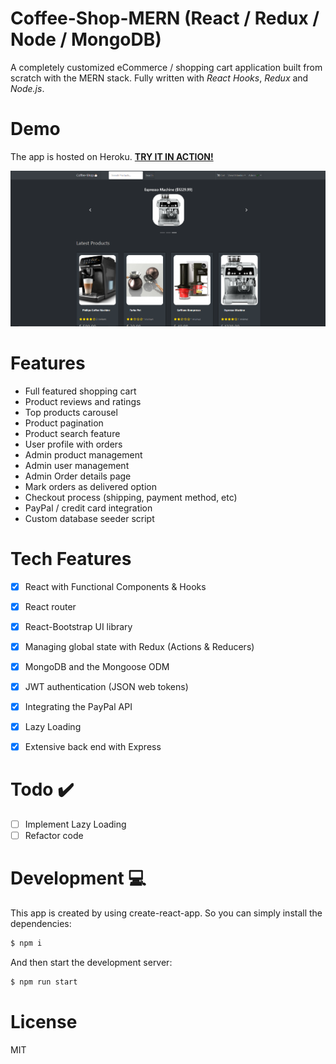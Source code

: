 # Coffee-Shop-MERN (React / Redux / Node / MongoDB)
A completely customized eCommerce / shopping cart application built from scratch with the MERN stack. Fully written with *React Hooks*, *Redux* and *Node.js*.


# Demo
The app is hosted on Heroku. [**TRY IT IN ACTION!**](https://coffeeshopmernapp.herokuapp.com/)

![Movie Library Application on React and Redux](./docs/demo.PNG)

# Features

- Full featured shopping cart
- Product reviews and ratings
- Top products carousel
- Product pagination
- Product search feature
- User profile with orders
- Admin product management
- Admin user management
- Admin Order details page
- Mark orders as delivered option
- Checkout process (shipping, payment method, etc)
- PayPal / credit card integration
- Custom database seeder script

# Tech Features
- [x] React with Functional Components & Hooks
- [x] React router
- [x] React-Bootstrap UI library
- [x] Managing global state with Redux (Actions & Reducers)
- [x] MongoDB and the Mongoose ODM
- [x] JWT authentication (JSON web tokens)
- [x] Integrating the PayPal API
- [x] Lazy Loading
- [x] Extensive back end with Express


# Todo ✔️
- [ ] Implement Lazy Loading
- [ ] Refactor code

# Development 💻
This app is created by using create-react-app. 
So you can simply install the dependencies:
```bash
$ npm i
```
And then start the development server:
```bash
$ npm run start 
```
# License 
MIT
